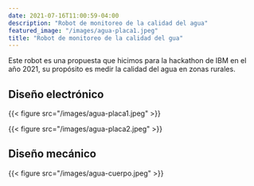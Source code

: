 ```yaml
---
date: 2021-07-16T11:00:59-04:00
description: "Robot de monitoreo de la calidad del agua"
featured_image: "/images/agua-placa1.jpeg"
title: "Robot de monitoreo de la calidad del gua"
---
```

 
Este robot es una propuesta que hicimos para la hackathon de IBM en el año 2021, su propósito es medir la calidad del agua en zonas rurales.
 
## Diseño electrónico
{{< figure src="/images/agua-placa1.jpeg" >}}
 
 {{< figure src="/images/agua-placa2.jpeg" >}}
 
## Diseño mecánico
{{< figure src="/images/agua-cuerpo.jpeg" >}}
 

